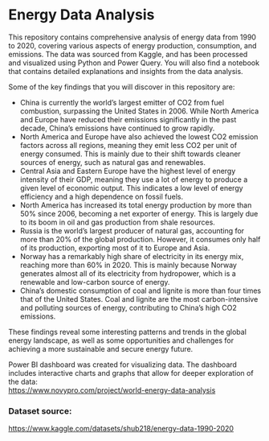 # Energy Data Analysis

This repository contains comprehensive analysis of energy data from 1990 to 2020, covering various aspects of energy production, consumption, and emissions. The data was sourced from Kaggle, and has been processed and visualized using Python and Power Query. You will also find a notebook that contains detailed explanations and insights from the data analysis.

Some of the key findings that you will discover in this repository are:

* China is currently the world’s largest emitter of CO2 from fuel combustion, surpassing the United States in 2006. While North America and Europe have reduced their emissions significantly in the past decade, China’s emissions have continued to grow rapidly.
* North America and Europe have also achieved the lowest CO2 emission factors across all regions, meaning they emit less CO2 per unit of energy consumed. This is mainly due to their shift towards cleaner sources of energy, such as natural gas and renewables.
* Central Asia and Eastern Europe have the highest level of energy intensity of their GDP, meaning they use a lot of energy to produce a given level of economic output. This indicates a low level of energy efficiency and a high dependence on fossil fuels.
* North America has increased its total energy production by more than 50% since 2006, becoming a net exporter of energy. This is largely due to its boom in oil and gas production from shale resources.
* Russia is the world’s largest producer of natural gas, accounting for more than 20% of the global production. However, it consumes only half of its production, exporting most of it to Europe and Asia.
* Norway has a remarkably high share of electricity in its energy mix, reaching more than 60% in 2020. This is mainly because Norway generates almost all of its electricity from hydropower, which is a renewable and low-carbon source of energy.
* China’s domestic consumption of coal and lignite is more than four times that of the United States. Coal and lignite are the most carbon-intensive and polluting sources of energy, contributing to China’s high CO2 emissions.


These findings reveal some interesting patterns and trends in the global energy landscape, as well as some opportunities and challenges for achieving a more sustainable and secure energy future. 




  
Power BI dashboard was created for visualizing  data. The dashboard includes interactive charts and graphs that allow for deeper exploration of the data:  
https://www.novypro.com/project/world-energy-data-analysis

### Dataset source: 
https://www.kaggle.com/datasets/shub218/energy-data-1990-2020
